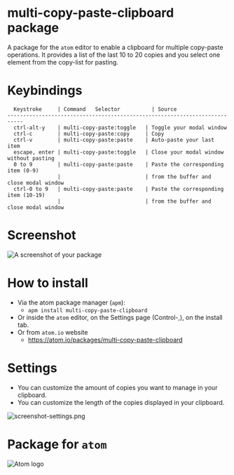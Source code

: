 # multi-copy-paste-clipboard package

A package for the `atom` editor to enable a clipboard for multiple copy-paste operations. It provides a list of the last 10 to 20 copies and you select one element from the copy-list for pasting.

# Keybindings
```
  Keystroke     | Command	Selector          | Source
---------------------------------------------------------------------------
  ctrl-alt-y    | multi-copy-paste:toggle   | Toggle your modal window
  ctrl-c        | multi-copy-paste:copy     | Copy
  ctrl-v        | multi-copy-paste:paste    | Auto-paste your last item
  escape, enter | multi-copy-paste:toggle   | Close your modal window without pasting
  0 to 9        | multi-copy-paste:paste    | Paste the corresponding item (0-9)
                |                           | from the buffer and close modal window
  ctrl-0 to 9   | multi-copy-paste:paste    | Paste the corresponding item (10-19)
                |                           | from the buffer and close modal window
```

# Screenshot

![A screenshot of your package](https://raw.githubusercontent.com/Jonny-exe/multi-copy-paste-clipboard/master/screenshot.gif)

# How to install

- Via the atom package manager (`apm`):
  - `apm install multi-copy-paste-clipboard`
- Or inside the `atom` editor, on the Settings page (Control-,), on the install tab.
- Or from `atom.io` website
  - https://atom.io/packages/multi-copy-paste-clipboard

# Settings
- You can customize the amount of copies you want to manage in your clipboard.
- You can customize the length of the copies displayed in your clipboard.


![screenshot-settings.png](https://raw.githubusercontent.com/Jonny-exe/multi-copy-paste-clipboard/master/screenshot-settings.png)


# Package for `atom`

![Atom logo](https://dl2.macupdate.com/images/icons256/53196.png?d=1518722998)
